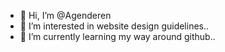 - 👋 Hi, I’m @Agenderen
- 👀 I’m interested in website design guidelines..
- 🌱 I’m currently learning my way around github..



